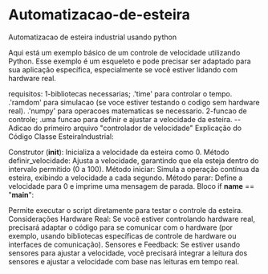 # Automatizacao-de-esteira
Automatizacao de esteira industrial usando python

Aqui está um exemplo básico de um controle de velocidade utilizando Python. Esse exemplo é um esqueleto e pode precisar ser adaptado para sua aplicação específica, especialmente se você estiver lidando com hardware real.

requisitos:
1-bibliotecas necessarias;
   .'time' para controlar o tempo.
   .'ramdom' para simulacao (se voce estiver testando o codigo sem hardware real).
   .'numpy' para operacoes matematicas se necessario.
2-funcao de controle;
   .uma funcao para definir e ajustar a velocidade da esteira.
--Adicao do primeiro arquivo "controlador de velocidade"
Explicação do Código
Classe EsteiraIndustrial:

Construtor (__init__): Inicializa a velocidade da esteira como 0.
Método definir_velocidade: Ajusta a velocidade, garantindo que ela esteja dentro do intervalo permitido (0 a 100).
Método iniciar: Simula a operação contínua da esteira, exibindo a velocidade a cada segundo.
Método parar: Define a velocidade para 0 e imprime uma mensagem de parada.
Bloco if __name__ == "__main__":

Permite executar o script diretamente para testar o controle da esteira.
Considerações
Hardware Real: Se você estiver controlando hardware real, precisará adaptar o código para se comunicar com o hardware (por exemplo, usando bibliotecas específicas de controle de hardware ou interfaces de comunicação).
Sensores e Feedback: Se estiver usando sensores para ajustar a velocidade, você precisará integrar a leitura dos sensores e ajustar a velocidade com base nas leituras em tempo real.



